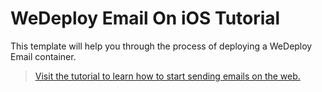 # WeDeploy Email On iOS Tutorial

This template will help you through the process of deploying a WeDeploy Email container.

> [Visit the tutorial to learn how to start sending emails on the web.](https://wedeploy.com/tutorials/email-ios/)
